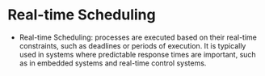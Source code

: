 # Real-time Scheduling
- Real-time Scheduling: processes are executed based on their real-time constraints, such as deadlines or periods of execution. It is typically used in systems where predictable response times are important, such as in embedded systems and real-time control systems.
